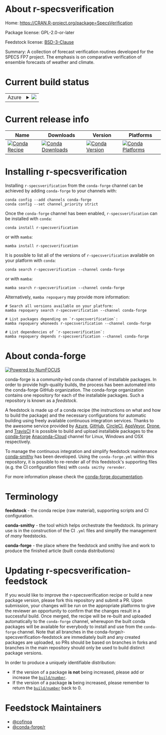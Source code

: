 About r-specsverification
=========================

Home: https://CRAN.R-project.org/package=SpecsVerification

Package license: GPL-2.0-or-later

Feedstock license: [BSD-3-Clause](https://github.com/conda-forge/r-specsverification-feedstock/blob/main/LICENSE.txt)

Summary: A collection of forecast verification routines developed for the SPECS FP7 project. The emphasis is on comparative verification of ensemble forecasts of weather and climate.

Current build status
====================


<table>
    
  <tr>
    <td>Azure</td>
    <td>
      <details>
        <summary>
          <a href="https://dev.azure.com/conda-forge/feedstock-builds/_build/latest?definitionId=10499&branchName=main">
            <img src="https://dev.azure.com/conda-forge/feedstock-builds/_apis/build/status/r-specsverification-feedstock?branchName=main">
          </a>
        </summary>
        <table>
          <thead><tr><th>Variant</th><th>Status</th></tr></thead>
          <tbody><tr>
              <td>linux_64_r_base3.5</td>
              <td>
                <a href="https://dev.azure.com/conda-forge/feedstock-builds/_build/latest?definitionId=10499&branchName=main">
                  <img src="https://dev.azure.com/conda-forge/feedstock-builds/_apis/build/status/r-specsverification-feedstock?branchName=main&jobName=linux&configuration=linux_64_r_base3.5" alt="variant">
                </a>
              </td>
            </tr><tr>
              <td>linux_64_r_base3.6</td>
              <td>
                <a href="https://dev.azure.com/conda-forge/feedstock-builds/_build/latest?definitionId=10499&branchName=main">
                  <img src="https://dev.azure.com/conda-forge/feedstock-builds/_apis/build/status/r-specsverification-feedstock?branchName=main&jobName=linux&configuration=linux_64_r_base3.6" alt="variant">
                </a>
              </td>
            </tr><tr>
              <td>linux_64_r_base4.0</td>
              <td>
                <a href="https://dev.azure.com/conda-forge/feedstock-builds/_build/latest?definitionId=10499&branchName=main">
                  <img src="https://dev.azure.com/conda-forge/feedstock-builds/_apis/build/status/r-specsverification-feedstock?branchName=main&jobName=linux&configuration=linux_64_r_base4.0" alt="variant">
                </a>
              </td>
            </tr><tr>
              <td>linux_64_r_base4.1</td>
              <td>
                <a href="https://dev.azure.com/conda-forge/feedstock-builds/_build/latest?definitionId=10499&branchName=main">
                  <img src="https://dev.azure.com/conda-forge/feedstock-builds/_apis/build/status/r-specsverification-feedstock?branchName=main&jobName=linux&configuration=linux_64_r_base4.1" alt="variant">
                </a>
              </td>
            </tr><tr>
              <td>osx_64_r_base3.5</td>
              <td>
                <a href="https://dev.azure.com/conda-forge/feedstock-builds/_build/latest?definitionId=10499&branchName=main">
                  <img src="https://dev.azure.com/conda-forge/feedstock-builds/_apis/build/status/r-specsverification-feedstock?branchName=main&jobName=osx&configuration=osx_64_r_base3.5" alt="variant">
                </a>
              </td>
            </tr><tr>
              <td>osx_64_r_base3.6</td>
              <td>
                <a href="https://dev.azure.com/conda-forge/feedstock-builds/_build/latest?definitionId=10499&branchName=main">
                  <img src="https://dev.azure.com/conda-forge/feedstock-builds/_apis/build/status/r-specsverification-feedstock?branchName=main&jobName=osx&configuration=osx_64_r_base3.6" alt="variant">
                </a>
              </td>
            </tr><tr>
              <td>osx_64_r_base4.0</td>
              <td>
                <a href="https://dev.azure.com/conda-forge/feedstock-builds/_build/latest?definitionId=10499&branchName=main">
                  <img src="https://dev.azure.com/conda-forge/feedstock-builds/_apis/build/status/r-specsverification-feedstock?branchName=main&jobName=osx&configuration=osx_64_r_base4.0" alt="variant">
                </a>
              </td>
            </tr><tr>
              <td>osx_64_r_base4.1</td>
              <td>
                <a href="https://dev.azure.com/conda-forge/feedstock-builds/_build/latest?definitionId=10499&branchName=main">
                  <img src="https://dev.azure.com/conda-forge/feedstock-builds/_apis/build/status/r-specsverification-feedstock?branchName=main&jobName=osx&configuration=osx_64_r_base4.1" alt="variant">
                </a>
              </td>
            </tr><tr>
              <td>win_64_r_base3.5</td>
              <td>
                <a href="https://dev.azure.com/conda-forge/feedstock-builds/_build/latest?definitionId=10499&branchName=main">
                  <img src="https://dev.azure.com/conda-forge/feedstock-builds/_apis/build/status/r-specsverification-feedstock?branchName=main&jobName=win&configuration=win_64_r_base3.5" alt="variant">
                </a>
              </td>
            </tr><tr>
              <td>win_64_r_base3.6</td>
              <td>
                <a href="https://dev.azure.com/conda-forge/feedstock-builds/_build/latest?definitionId=10499&branchName=main">
                  <img src="https://dev.azure.com/conda-forge/feedstock-builds/_apis/build/status/r-specsverification-feedstock?branchName=main&jobName=win&configuration=win_64_r_base3.6" alt="variant">
                </a>
              </td>
            </tr><tr>
              <td>win_64_r_base4.0</td>
              <td>
                <a href="https://dev.azure.com/conda-forge/feedstock-builds/_build/latest?definitionId=10499&branchName=main">
                  <img src="https://dev.azure.com/conda-forge/feedstock-builds/_apis/build/status/r-specsverification-feedstock?branchName=main&jobName=win&configuration=win_64_r_base4.0" alt="variant">
                </a>
              </td>
            </tr><tr>
              <td>win_64_r_base4.1</td>
              <td>
                <a href="https://dev.azure.com/conda-forge/feedstock-builds/_build/latest?definitionId=10499&branchName=main">
                  <img src="https://dev.azure.com/conda-forge/feedstock-builds/_apis/build/status/r-specsverification-feedstock?branchName=main&jobName=win&configuration=win_64_r_base4.1" alt="variant">
                </a>
              </td>
            </tr>
          </tbody>
        </table>
      </details>
    </td>
  </tr>
</table>

Current release info
====================

| Name | Downloads | Version | Platforms |
| --- | --- | --- | --- |
| [![Conda Recipe](https://img.shields.io/badge/recipe-r--specsverification-green.svg)](https://anaconda.org/conda-forge/r-specsverification) | [![Conda Downloads](https://img.shields.io/conda/dn/conda-forge/r-specsverification.svg)](https://anaconda.org/conda-forge/r-specsverification) | [![Conda Version](https://img.shields.io/conda/vn/conda-forge/r-specsverification.svg)](https://anaconda.org/conda-forge/r-specsverification) | [![Conda Platforms](https://img.shields.io/conda/pn/conda-forge/r-specsverification.svg)](https://anaconda.org/conda-forge/r-specsverification) |

Installing r-specsverification
==============================

Installing `r-specsverification` from the `conda-forge` channel can be achieved by adding `conda-forge` to your channels with:

```
conda config --add channels conda-forge
conda config --set channel_priority strict
```

Once the `conda-forge` channel has been enabled, `r-specsverification` can be installed with `conda`:

```
conda install r-specsverification
```

or with `mamba`:

```
mamba install r-specsverification
```

It is possible to list all of the versions of `r-specsverification` available on your platform with `conda`:

```
conda search r-specsverification --channel conda-forge
```

or with `mamba`:

```
mamba search r-specsverification --channel conda-forge
```

Alternatively, `mamba repoquery` may provide more information:

```
# Search all versions available on your platform:
mamba repoquery search r-specsverification --channel conda-forge

# List packages depending on `r-specsverification`:
mamba repoquery whoneeds r-specsverification --channel conda-forge

# List dependencies of `r-specsverification`:
mamba repoquery depends r-specsverification --channel conda-forge
```


About conda-forge
=================

[![Powered by
NumFOCUS](https://img.shields.io/badge/powered%20by-NumFOCUS-orange.svg?style=flat&colorA=E1523D&colorB=007D8A)](https://numfocus.org)

conda-forge is a community-led conda channel of installable packages.
In order to provide high-quality builds, the process has been automated into the
conda-forge GitHub organization. The conda-forge organization contains one repository
for each of the installable packages. Such a repository is known as a *feedstock*.

A feedstock is made up of a conda recipe (the instructions on what and how to build
the package) and the necessary configurations for automatic building using freely
available continuous integration services. Thanks to the awesome service provided by
[Azure](https://azure.microsoft.com/en-us/services/devops/), [GitHub](https://github.com/),
[CircleCI](https://circleci.com/), [AppVeyor](https://www.appveyor.com/),
[Drone](https://cloud.drone.io/welcome), and [TravisCI](https://travis-ci.com/)
it is possible to build and upload installable packages to the
[conda-forge](https://anaconda.org/conda-forge) [Anaconda-Cloud](https://anaconda.org/)
channel for Linux, Windows and OSX respectively.

To manage the continuous integration and simplify feedstock maintenance
[conda-smithy](https://github.com/conda-forge/conda-smithy) has been developed.
Using the ``conda-forge.yml`` within this repository, it is possible to re-render all of
this feedstock's supporting files (e.g. the CI configuration files) with ``conda smithy rerender``.

For more information please check the [conda-forge documentation](https://conda-forge.org/docs/).

Terminology
===========

**feedstock** - the conda recipe (raw material), supporting scripts and CI configuration.

**conda-smithy** - the tool which helps orchestrate the feedstock.
                   Its primary use is in the construction of the CI ``.yml`` files
                   and simplify the management of *many* feedstocks.

**conda-forge** - the place where the feedstock and smithy live and work to
                  produce the finished article (built conda distributions)


Updating r-specsverification-feedstock
======================================

If you would like to improve the r-specsverification recipe or build a new
package version, please fork this repository and submit a PR. Upon submission,
your changes will be run on the appropriate platforms to give the reviewer an
opportunity to confirm that the changes result in a successful build. Once
merged, the recipe will be re-built and uploaded automatically to the
`conda-forge` channel, whereupon the built conda packages will be available for
everybody to install and use from the `conda-forge` channel.
Note that all branches in the conda-forge/r-specsverification-feedstock are
immediately built and any created packages are uploaded, so PRs should be based
on branches in forks and branches in the main repository should only be used to
build distinct package versions.

In order to produce a uniquely identifiable distribution:
 * If the version of a package **is not** being increased, please add or increase
   the [``build/number``](https://docs.conda.io/projects/conda-build/en/latest/resources/define-metadata.html#build-number-and-string).
 * If the version of a package **is** being increased, please remember to return
   the [``build/number``](https://docs.conda.io/projects/conda-build/en/latest/resources/define-metadata.html#build-number-and-string)
   back to 0.

Feedstock Maintainers
=====================

* [@cofinoa](https://github.com/cofinoa/)
* [@conda-forge/r](https://github.com/conda-forge/r/)

